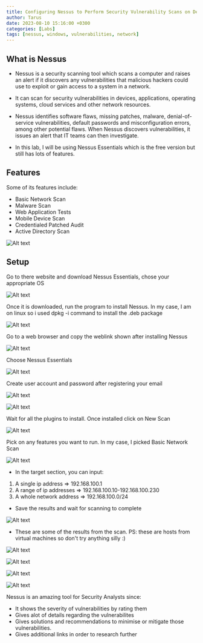 ```yaml
---
title: Configuring Nessus to Perform Security Vulnerability Scans on Devices
author: Tarus
date: 2023-08-10 15:16:00 +0300
categories: [Labs]
tags: [nessus, windows, vulnerabilities, network]
---
```


## What is Nessus
- Nessus is a security scanning tool which scans a computer and raises an alert if it discovers any vulnerabilities that malicious hackers could use to exploit or gain access to a system in a network.
- It can scan for security vulnerabilities in devices, applications, operating systems, cloud services and other network resources.
- Nessus identifies software flaws, missing patches, malware, denial-of-service vulnerabilities, default passwords and misconfiguration errors, among other potential flaws. When Nessus discovers vulnerabilities, it issues an alert that IT teams can then investigate.

- In this lab, I will be using Nessus Essentials which is the free version but still has lots of features.

## Features
Some of its features include:
- Basic Network Scan
- Malware Scan
- Web Application Tests
- Mobile Device Scan
- Credentialed Patched Audit
- Active Directory Scan

![Alt text](/assets/nessus/image.png)

## Setup

Go to there website and download Nessus Essentials, chose your appropriate OS

![Alt text](/assets/nessus/image-5.png)

Once it is downloaded, run the program to install Nessus. In my case, I am on linux so i used dpkg -i command to install the .deb package 

![Alt text](/assets/nessus/image-6.png)

Go to a web browser and copy the weblink shown after installing Nessus

![Alt text](/assets/nessus/image-7.png)

Choose Nessus Essentials

![Alt text](/assets/nessus/image-8.png)

Create user account and password after registering your email

![Alt text](/assets/nessus/image-9.png)

![Alt text](/assets/nessus/image-10.png)

Wait for all the plugins to install. Once installed click on New Scan

![Alt text](/assets/nessus/image-11.png)

Pick on any features you want to run. In my case, I picked Basic Network Scan

![Alt text](/assets/nessus/image-12.png)

- In the target section, you can input:
1. A single ip address => 192.168.100.1
2. A range of ip addresses => 192.168.100.10-192.168.100.230
3. A whole network address => 192.168.100.0/24 

- Save the results and wait for scanning to complete

![Alt text](/assets/nessus/image-13.png)

- These are some of the results from the scan.
PS: these are hosts from virtual machines so don't try anything silly :)

![Alt text](/assets/nessus/image-1.png)

![Alt text](/assets/nessus/image-2.png)

![Alt text](/assets/nessus/image-3.png)

![Alt text](/assets/nessus/image-4.png)

Nessus is an amazing tool for Security Analysts since:
- It shows the severity of vulnerabilities by rating them
- Gives alot of details regarding the vulnerabilites
- Gives solutions and recommendations to minimise or mitigate those vulnerabilities.
- Gives additional links in order to research further